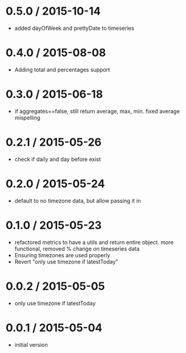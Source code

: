 
0.5.0 / 2015-10-14
==================

  * added dayOfWeek and prettyDate to timeseries

0.4.0 / 2015-08-08
==================

  * Adding total and percentages support

0.3.0 / 2015-06-18
==================

  * if aggregates==false, still return average, max, min.  fixed average   mispelling


0.2.1 / 2015-05-26
==================

  * check if daily and day before exist


0.2.0 / 2015-05-24
==================

  * default to no timezone data, but allow passing it in


0.1.0 / 2015-05-23
==================

  * refactored metrics to have a utils and return entire object.  more functional, removed % change on timeseries data
  * Ensuring timezones are used properly
  * Revert "only use timezone if latestToday"


0.0.2 / 2015-05-05
==================

  * only use timezone if latestToday


0.0.1 / 2015-05-04
==================

  * initial version

